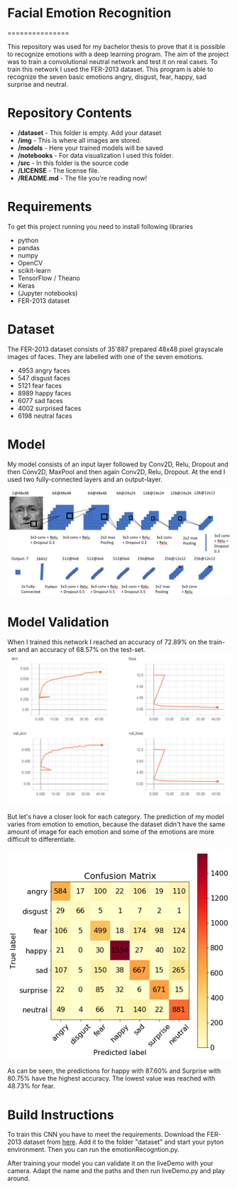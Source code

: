 # Facial Emotion Recognition
===============

This repository was used for my bachelor thesis to prove that it is possible to recognize emotions with a deep learning program. The aim of the project was to train a convolutional neutral network and test it on real cases. To train this network I used the FER-2013 dataset. This program is able to recognize the seven basic emotions angry, disgust, fear, happy, sad surprise and neutral.


Repository Contents
============
* **/dataset** - This folder is empty. Add your dataset
* **/img** - This is where all images are stored.
* **/models** - Here your trained models will be saved
* **/notebooks** - For data visualization I used this folder.
* **/src** - In this folder is the source code
* **/LICENSE** - The license file.
* **/README.md** - The file you're reading now!


Requirements
============
To get this project running you need to install following libraries
* python
* pandas
* numpy
* OpenCV
* scikit-learn
* TensorFlow / Theano
* Keras
* (Jupyter notebooks)
* FER-2013 dataset


Dataset
=======
The FER-2013 dataset consists of 35'887 prepared 48x48 pixel grayscale images of faces. They are labelled with one of the seven emotions.

* 4953 angry faces
* 547 disgust faces
* 5121 fear faces
* 8989 happy faces
* 6077 sad faces
* 4002 surprised faces
* 6198 neutral faces


Model
=====
My model consists of an input layer followed by Conv2D, Relu, Dropout and then Conv2D, MaxPool and then again Conv2D, Relu, Dropout. At the end I used two fully-connected layers and an output-layer.

![alt text][pic1]

[pic1]: https://github.com/Risnar/Facial-Emotion-Recognition/blob/master/img/CNN-Model.png "My CNN-Model"


Model Validation
================
When I trained this network I reached an accuracy of 72.89% on the train-set and an accuracy of 68.57% on the test-set.
![alt text][pic2]

[pic2]: https://github.com/Risnar/Facial-Emotion-Recognition/blob/master/img/graphs.png "Loss and Accuracy Diagram"


But let's have a closer look for each category. The prediction of my model varies from emotion to emotion, because the dataset didn't have the same amount of image for each emotion and some of the emotions are more difficult to differentiate.

![alt text][pic3]

[pic3]: https://github.com/Risnar/Facial-Emotion-Recognition/blob/master/img/confusionMatrix_val.png "Confusion Matrix"

As can be seen, the predictions for happy with 87.60% and Surprise with 80.75% have the highest accuracy. The lowest value was reached with 48.73% for fear.


Build Instructions
==================

To train this CNN you have to meet the requirements. Download the FER-2013 dataset from [here](https://www.kaggle.com/c/challenges-in-representation-learning-facial-expression-recognition-challenge/data "FER-2013 challenge"). Add it to the folder "dataset" and start your pyton environment. Then you can run the emotionRecogntion.py.

After training your model you can validate it on the liveDemo with your camera. Adapt the name and the paths and then run liveDemo.py and play around.
